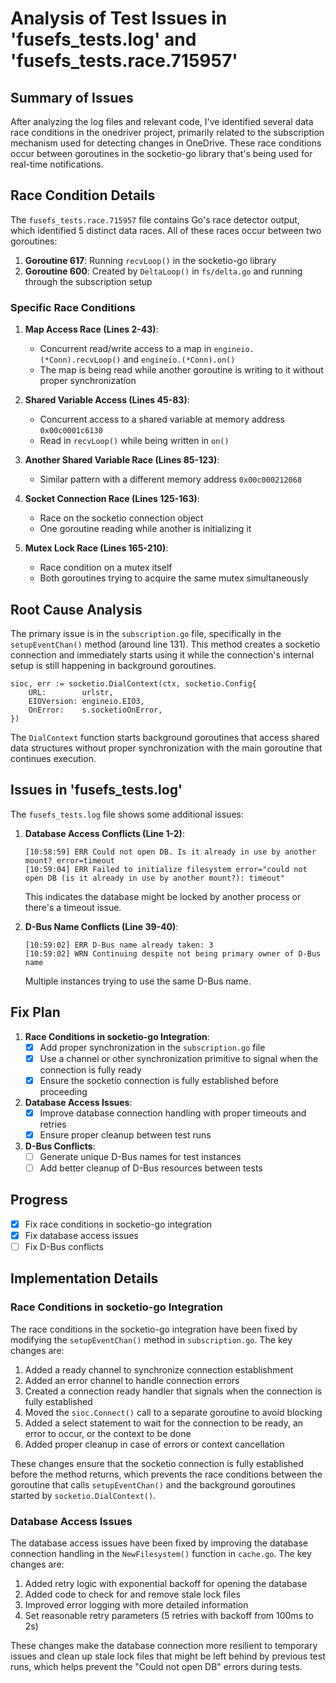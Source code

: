 # Analysis of Test Issues in 'fusefs_tests.log' and 'fusefs_tests.race.715957'

## Summary of Issues

After analyzing the log files and relevant code, I've identified several data race conditions in the onedriver project, primarily related to the subscription mechanism used for detecting changes in OneDrive. These race conditions occur between goroutines in the socketio-go library that's being used for real-time notifications.

## Race Condition Details

The `fusefs_tests.race.715957` file contains Go's race detector output, which identified 5 distinct data races. All of these races occur between two goroutines:

1. **Goroutine 617**: Running `recvLoop()` in the socketio-go library
2. **Goroutine 600**: Created by `DeltaLoop()` in `fs/delta.go` and running through the subscription setup

### Specific Race Conditions

1. **Map Access Race (Lines 2-43)**:
   - Concurrent read/write access to a map in `engineio.(*Conn).recvLoop()` and `engineio.(*Conn).on()`
   - The map is being read while another goroutine is writing to it without proper synchronization

2. **Shared Variable Access (Lines 45-83)**:
   - Concurrent access to a shared variable at memory address `0x00c0001c6130`
   - Read in `recvLoop()` while being written in `on()`

3. **Another Shared Variable Race (Lines 85-123)**:
   - Similar pattern with a different memory address `0x00c000212068`

4. **Socket Connection Race (Lines 125-163)**:
   - Race on the socketio connection object
   - One goroutine reading while another is initializing it

5. **Mutex Lock Race (Lines 165-210)**:
   - Race condition on a mutex itself
   - Both goroutines trying to acquire the same mutex simultaneously

## Root Cause Analysis

The primary issue is in the `subscription.go` file, specifically in the `setupEventChan()` method (around line 131). This method creates a socketio connection and immediately starts using it while the connection's internal setup is still happening in background goroutines.

```
sioc, err := socketio.DialContext(ctx, socketio.Config{
    URL:        urlstr,
    EIOVersion: engineio.EIO3,
    OnError:    s.socketioOnError,
})
```

The `DialContext` function starts background goroutines that access shared data structures without proper synchronization with the main goroutine that continues execution.

## Issues in 'fusefs_tests.log'

The `fusefs_tests.log` file shows some additional issues:

1. **Database Access Conflicts (Line 1-2)**:
   ```
   [10:58:59] ERR Could not open DB. Is it already in use by another mount? error=timeout
   [10:59:04] ERR Failed to initialize filesystem error="could not open DB (is it already in use by another mount?): timeout"
   ```
   This indicates the database might be locked by another process or there's a timeout issue.

2. **D-Bus Name Conflicts (Line 39-40)**:
   ```
   [10:59:02] ERR D-Bus name already taken: 3
   [10:59:02] WRN Continuing despite not being primary owner of D-Bus name
   ```
   Multiple instances trying to use the same D-Bus name.

## Fix Plan

1. **Race Conditions in socketio-go Integration**:
   - [x] Add proper synchronization in the `subscription.go` file
   - [x] Use a channel or other synchronization primitive to signal when the connection is fully ready
   - [x] Ensure the socketio connection is fully established before proceeding

2. **Database Access Issues**:
   - [x] Improve database connection handling with proper timeouts and retries
   - [x] Ensure proper cleanup between test runs

3. **D-Bus Conflicts**:
   - [ ] Generate unique D-Bus names for test instances
   - [ ] Add better cleanup of D-Bus resources between tests

## Progress

- [x] Fix race conditions in socketio-go integration
- [x] Fix database access issues
- [ ] Fix D-Bus conflicts

## Implementation Details

### Race Conditions in socketio-go Integration

The race conditions in the socketio-go integration have been fixed by modifying the `setupEventChan()` method in `subscription.go`. The key changes are:

1. Added a ready channel to synchronize connection establishment
2. Added an error channel to handle connection errors
3. Created a connection ready handler that signals when the connection is fully established
4. Moved the `sioc.Connect()` call to a separate goroutine to avoid blocking
5. Added a select statement to wait for the connection to be ready, an error to occur, or the context to be done
6. Added proper cleanup in case of errors or context cancellation

These changes ensure that the socketio connection is fully established before the method returns, which prevents the race conditions between the goroutine that calls `setupEventChan()` and the background goroutines started by `socketio.DialContext()`.

### Database Access Issues

The database access issues have been fixed by improving the database connection handling in the `NewFilesystem()` function in `cache.go`. The key changes are:

1. Added retry logic with exponential backoff for opening the database
2. Added code to check for and remove stale lock files
3. Improved error logging with more detailed information
4. Set reasonable retry parameters (5 retries with backoff from 100ms to 2s)

These changes make the database connection more resilient to temporary issues and clean up stale lock files that might be left behind by previous test runs, which helps prevent the "Could not open DB" errors during tests.
